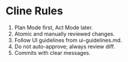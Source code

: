 # Cline Rules
1) Plan Mode first, Act Mode later.
2) Atomic and manually reviewed changes.
3) Follow UI guidelines from ui-guidelines.md.
4) Do not auto-approve; always review diff.
5) Commits with clear messages.